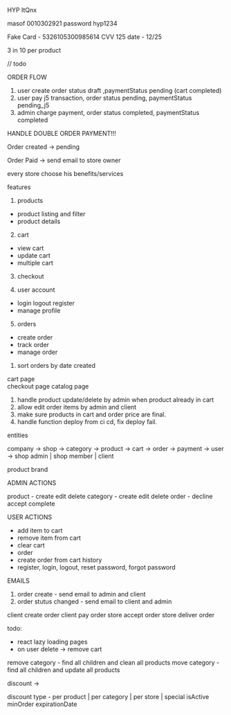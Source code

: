 HYP
ItQnx


masof 0010302921
password hyp1234

Fake Card - 5326105300985614
CVV 125
date - 12/25

<!-- packages -->
3 in 10 per product

<!-- by brand by category -->

<!-- privacy policy/ tern of use -->

<!-- minimum order price -->

<!-- select delivery date (max 2 weeks) select hours -->

<!-- company discount (exclude products) -->
<!-- new product field can be discound -->

// todo 
<!-- category by  url -->
<!-- barcode is private -->


ORDER FLOW

1. user create order status draft ,paymentStatus pending (cart completed)
2. user pay j5 transaction, order status pending, paymentStatus pending_j5
3. admin charge payment, order status completed, paymentStatus completed

HANDLE DOUBLE ORDER PAYMENT!!!

Order created -> pending

Order Paid -> send email to store owner

every store choose his benefits/services

features

1. products

-  product listing and filter
-  product details

2. cart

-  view cart
-  update cart
-  multiple cart

3. checkout

4. user account

-  login logout register
-  manage profile

5. orders

-  create order
-  track order
-  manage order

1. sort orders by date created

cart page  
checkout page
catalog page

1. handle product update/delete by admin when product already in cart
2. allow edit order items by admin and client
3. make sure products in cart and order price are final.
4. handle function deploy from ci cd, fix deploy fail.

entities

company ->
shop ->
category ->
product ->
cart ->
order ->
payment ->
user -> shop admin | shop member | client

product brand

ADMIN ACTIONS

product - create edit delete
category - create edit delete
order - decline accept complete

USER ACTIONS

-  add item to cart
-  remove item from cart
-  clear cart
-  order
-  create order from cart history
-  register, login, logout, reset password, forgot password

EMAILS

1. order create - send email to admin and client
2. order stutus changed - send email to client and admin

client create order
client pay order
store accept order
store deliver order

todo:

-  react lazy loading pages
-  on user delete -> remove cart

remove category - find all children and clean all products
move category - find all children and update all products

discount ->

discount type - per product | per category | per store | special
isActive
minOrder
expirationDate

